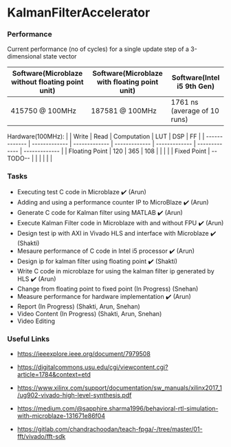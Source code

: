 # KalmanFilterAccelerator

### Performance
Current performance (no of cycles) for a single update step of a 3-dimensional state vector

| Software(Microblaze without floating point unit) | Software(Microblaze with floating point unit) | Software(Intel i5 9th Gen) |
| ------------- | ------------- | ------------- |
| 415750 @ 100MHz | 187581 @ 100MHz | 1761 ns (average of 10 runs) |

Hardware(100MHz):
| | Write | Read | Computation | LUT | DSP | FF |
| ------------- | ------------- | ------------- | ------------- | ------------- | ------------- | ------------- |
| Floating Point | 120 | 365 | 108 |  |  |  |
| Fixed Point | --TODO-- |  |  |  |  |  |

### Tasks

- Executing test C code in Microblaze :heavy_check_mark: (Arun)
- Adding and using a performance counter IP to MicroBlaze :heavy_check_mark: (Arun)
- Generate C code for Kalman filter using MATLAB :heavy_check_mark: (Arun)
- Execute Kalman Filter code in Microblaze with and without FPU :heavy_check_mark: (Arun)
- Design test ip with AXI in Vivado HLS and interface with Microblaze :heavy_check_mark: (Shakti)
- Mesaure performance of C code in Intel i5 processor :heavy_check_mark: (Arun)
- Design ip for kalman filter using floating point :heavy_check_mark: (Shakti)
- Write C code in microblaze for using the kalman filter ip generated by HLS :heavy_check_mark: (Arun)
- Change from floating point to fixed point (In Progress) (Snehan)
- Measure performance for hardware implementation :heavy_check_mark: (Arun)
- Report (In Progress) (Shakti, Arun, Snehan)
- Video Content (In Progress) (Shakti, Arun, Snehan)
- Video Editing


### Useful Links

- https://ieeexplore.ieee.org/document/7979508 
- https://digitalcommons.usu.edu/cgi/viewcontent.cgi?article=1784&context=etd

- https://www.xilinx.com/support/documentation/sw_manuals/xilinx2017_1/ug902-vivado-high-level-synthesis.pdf
- https://medium.com/@sapphire.sharma1996/behavioral-rtl-simulation-with-microblaze-131671e86f04
- https://gitlab.com/chandrachoodan/teach-fpga/-/tree/master/01-fft/vivado/fft-sdk
